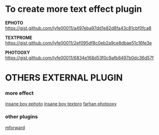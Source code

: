 # To create more text effect plugin 
**EPHOTO**
https://gist.github.com/lyfe00011/a497eba97dd1e82d8fa43c81cbf0fca8

**TEXTPROME**
https://gist.github.com/lyfe00011/2ef095df8c0eb2a9ce8dbae51c16fe3e

**PHOTOOXY**
https://gist.github.com/lyfe00011/6834e168d53f0c9afb8497b0dc36d57f

# OTHERS EXTERNAL PLUGIN

### more effect 
[insane boy ephoto](https://gist.github.com/insanebwoi/ecc94966e4196565a6a87f355fa4c763)
[insane boy textpro](https://gist.github.com/insanebwoi/12d767a4b77fa40e1f725df47cd4808e)
[farhan photooxy](https://gist.github.com/farhan-dqz/935ced7e551df63e0bbd7fbe3ecd3535)

### other plugins
[mforward](https://gist.github.com/lyfe00011/467a2e45f4e36b8bb4782ee8da573ca0)